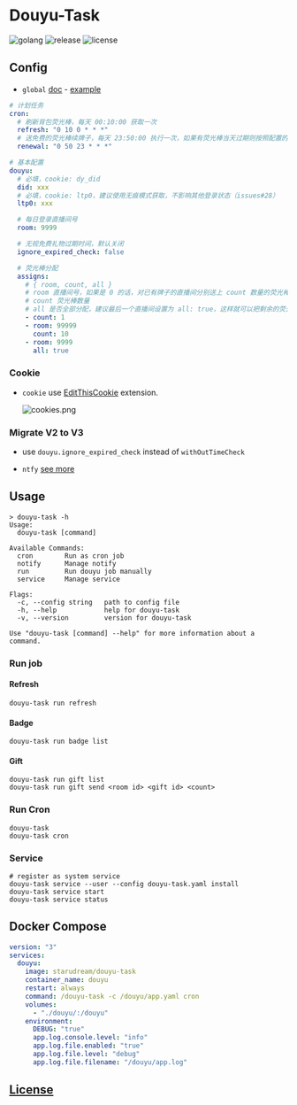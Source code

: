 # Douyu-Task

![golang](https://img.shields.io/github/actions/workflow/status/starudream/douyu-task/golang.yml?style=for-the-badge&logo=github&label=golang)
![release](https://img.shields.io/github/v/release/starudream/douyu-task?style=for-the-badge)
![license](https://img.shields.io/github/license/starudream/douyu-task?style=for-the-badge)

## Config

- `global` [doc](https://github.com/starudream/go-lib/blob/v2/README.md) - [example](https://github.com/starudream/go-lib/blob/v2/app.example.yaml)

```yaml
# 计划任务
cron:
  # 刷新背包荧光棒，每天 00:10:00 获取一次
  refresh: "0 10 0 * * *"
  # 送免费的荧光棒续牌子，每天 23:50:00 执行一次，如果有荧光棒当天过期则按照配置的顺序送出
  renewal: "0 50 23 * * *"

# 基本配置
douyu:
  # 必填，cookie: dy_did
  did: xxx
  # 必填，cookie: ltp0，建议使用无痕模式获取，不影响其他登录状态（issues#28）
  ltp0: xxx

  # 每日登录直播间号
  room: 9999

  # 无视免费礼物过期时间，默认关闭
  ignore_expired_check: false

  # 荧光棒分配
  assigns:
    # { room, count, all }
    # room 直播间号，如果是 0 的话，对已有牌子的直播间分别送上 count 数量的荧光棒
    # count 荧光棒数量
    # all 是否全部分配，建议最后一个直播间设置为 all: true，这样就可以把剩余的荧光棒全部分配出去
    - count: 1
    - room: 99999
      count: 10
    - room: 9999
      all: true
```

### Cookie

- `cookie` use [EditThisCookie](https://www.editthiscookie.com/) extension.

  ![cookies.png](./docs/cookies.png)

### Migrate V2 to V3

- use `douyu.ignore_expired_check` instead of `withOutTimeCheck`

- `ntfy` [see more](https://pkg.go.dev/github.com/starudream/go-lib/ntfy/v2#Config)

## Usage

```
> douyu-task -h
Usage:
  douyu-task [command]

Available Commands:
  cron        Run as cron job
  notify      Manage notify
  run         Run douyu job manually
  service     Manage service

Flags:
  -c, --config string   path to config file
  -h, --help            help for douyu-task
  -v, --version         version for douyu-task

Use "douyu-task [command] --help" for more information about a command.
```

### Run job

#### Refresh

```shell
douyu-task run refresh
```

#### Badge

```shell
douyu-task run badge list
```

#### Gift

```shell
douyu-task run gift list
douyu-task run gift send <room id> <gift id> <count>
```

### Run Cron

```shell
douyu-task
douyu-task cron
```

### Service

```shell
# register as system service
douyu-task service --user --config douyu-task.yaml install
douyu-task service start
douyu-task service status
```

## Docker Compose

```yaml
version: "3"
services:
  douyu:
    image: starudream/douyu-task
    container_name: douyu
    restart: always
    command: /douyu-task -c /douyu/app.yaml cron
    volumes:
      - "./douyu/:/douyu"
    environment:
      DEBUG: "true"
      app.log.console.level: "info"
      app.log.file.enabled: "true"
      app.log.file.level: "debug"
      app.log.file.filename: "/douyu/app.log"
```

## [License](./LICENSE)
